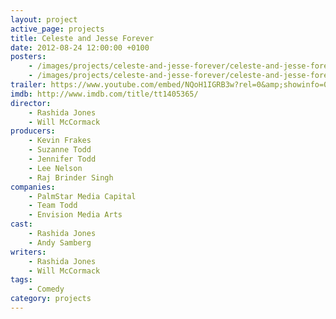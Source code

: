 ```yaml
---
layout: project
active_page: projects
title: Celeste and Jesse Forever
date: 2012-08-24 12:00:00 +0100
posters:
    - /images/projects/celeste-and-jesse-forever/celeste-and-jesse-forever-poster.jpg
    - /images/projects/celeste-and-jesse-forever/celeste-and-jesse-forever-poster-2.jpg
trailer: https://www.youtube.com/embed/NQoH1IGRB3w?rel=0&amp;showinfo=0
imdb: http://www.imdb.com/title/tt1405365/
director:
    - Rashida Jones
    - Will McCormack
producers:
    - Kevin Frakes
    - Suzanne Todd
    - Jennifer Todd
    - Lee Nelson
    - Raj Brinder Singh
companies:
    - PalmStar Media Capital
    - Team Todd
    - Envision Media Arts
cast:
    - Rashida Jones
    - Andy Samberg
writers:
    - Rashida Jones
    - Will McCormack
tags:
    - Comedy
category: projects
---
```

